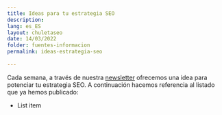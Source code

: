 ```yaml
---
title: Ideas para tu estrategia SEO
description: 
lang: es_ES
layout: chuletaseo
date: 14/03/2022
folder: fuentes-informacion
permalink: ideas-estrategia-seo
  
---
```


Cada semana, a través de nuestra [newsletter](https://newsletter.chuletaseo.com/) ofrecemos una idea para potenciar tu estrategia SEO. A continuación hacemos referencia al listado que ya hemos publicado:

 - List item

<!--stackedit_data:
eyJoaXN0b3J5IjpbMTQxMDc0OTUxMF19
-->